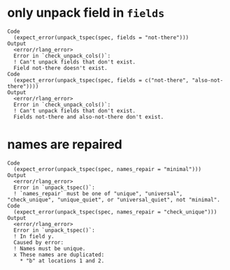 # only unpack field in `fields`

    Code
      (expect_error(unpack_tspec(spec, fields = "not-there")))
    Output
      <error/rlang_error>
      Error in `check_unpack_cols()`:
      ! Can't unpack fields that don't exist.
      Field not-there doesn't exist.
    Code
      (expect_error(unpack_tspec(spec, fields = c("not-there", "also-not-there"))))
    Output
      <error/rlang_error>
      Error in `check_unpack_cols()`:
      ! Can't unpack fields that don't exist.
      Fields not-there and also-not-there don't exist.

# names are repaired

    Code
      (expect_error(unpack_tspec(spec, names_repair = "minimal")))
    Output
      <error/rlang_error>
      Error in `unpack_tspec()`:
      ! `names_repair` must be one of "unique", "universal", "check_unique", "unique_quiet", or "universal_quiet", not "minimal".
    Code
      (expect_error(unpack_tspec(spec, names_repair = "check_unique")))
    Output
      <error/rlang_error>
      Error in `unpack_tspec()`:
      ! In field y.
      Caused by error:
      ! Names must be unique.
      x These names are duplicated:
        * "b" at locations 1 and 2.

